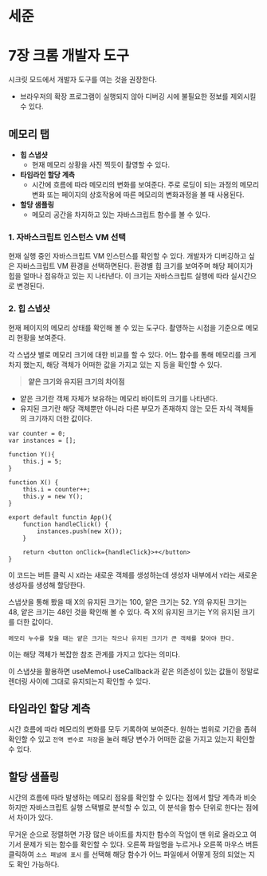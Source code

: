 # 세준

# 7장 크롬 개발자 도구

시크릿 모드에서 개발자 도구를 여는 것을 권장한다.

- 브라우저의 확장 프로그램이 실행되지 않아 디버깅 시에 불필요한 정보를 제외시킬 수 있다.

## 메모리 탭

- **힙 스냅샷**
  - 현재 메모리 상황을 사진 찍듯이 촬영할 수 있다.
- **타임라인 할당 계측**
  - 시간에 흐름에 따라 메모리의 변화를 보여준다. 주로 로딩이 되는 과정의 메모리 변화 또는 페이지의 상호작용에 따른 메모리의 변화과정을 볼 때 사용된다.
- **할당 샘플링**
  - 메모리 공간을 차지하고 있는 자바스크립트 함수를 볼 수 있다.

### 1. 자바스크립트 인스턴스 VM 선택

현재 실행 중인 자바스크립트 VM 인스턴스를 확인할 수 있다. 개발자가 디버깅하고 싶은 자바스크립트 VM 환경을 선택하면된다. 환경별 힙 크기를 보여주며 해당 페이지가 힙을 얼마나 점유하고 있는 지 나타낸다. 이 크기는 자바스크립트 실행에 따라 실시간으로 변경된다.

### 2. 힙 스냅샷

현재 페이지의 메모리 상태를 확인해 볼 수 있는 도구다. 촬영하는 시점을 기준으로 메모리 현황을 보여준다.

각 스냅샷 별로 메모리 크기에 대한 비교를 할 수 있다. 어느 함수를 통해 메모리를 크게 차지 했는지, 해당 객체가 어떠한 값을 가지고 있는 지 등을 확인할 수 있다.

> **얕은 크기와 유지된 크기의 차이점**

- 얕은 크기란 객체 자체가 보유하는 메모리 바이트의 크기를 나타낸다.
- 유지된 크기란 해당 객체뿐만 아니라 다른 부모가 존재하지 않는 모든 자식 객체들의 크기까지 더한 값이다.

```tsx
var counter = 0;
var instances = [];

function Y(){
	this.j = 5;
}

function X() {
	this.i = counter++;
	this.y = new Y();
}

export default functin App(){
	function handleClick() {
		instances.push(new X());
	}

	return <button onClick={handleClick}>+</button>
}
```

이 코드는 버튼 클릭 시 `X`라는 새로운 객체를 생성하는데 생성자 내부에서 `Y`라는 새로운 생성자를 생성해 할당한다.

스냅샷을 통해 봤을 때 X의 유지된 크기는 100, 얕은 크기는 52. Y의 유지된 크기는 48, 얕은 크기는 48인 것을 확인해 볼 수 있다. 즉 X의 유지된 크기는 Y의 유지된 크기를 더한 값이다.

`메모리 누수를 찾을 때는 얕은 크기는 작으나 유지된 크기가 큰 객체를 찾아야 한다.`

이는 해당 객체가 복잡한 참조 관계를 가지고 있다는 의미다.

이 스냅샷을 활용하면 useMemo나 useCallback과 같은 의존성이 있는 값들이 정말로 렌더링 사이에 그대로 유지되는지 확인할 수 있다.

## 타임라인 할당 계측

시간 흐름에 따라 메모리의 변화를 모두 기록하여 보여준다. 원하는 범위로 기간을 좁혀 확인할 수 있고 `전역 변수로 저장`을 눌러 해당 변수가 어떠한 값을 가지고 있는지 확인할 수 있다.

## 할당 샘플링

시간의 흐름에 따라 발생하는 메모리 점유를 확인할 수 있다는 점에서 할당 계측과 비슷하지만 자바스크립트 실행 스택별로 분석할 수 있고, 이 분석을 함수 단위로 한다는 점에서 차이가 있다.

무거운 순으로 정렬하면 가장 많은 바이트를 차지한 함수의 작업이 맨 위로 올라오고 여기서 문제가 되는 함수를 확인할 수 있다. 오른쪽 파일명을 누르거나 오른쪽 마우스 버튼 클릭하여 `소스 패널에 표시` 를 선택해 해당 함수가 어느 파일에서 어떻게 정의 되었는 지도 확인 가능하다.
